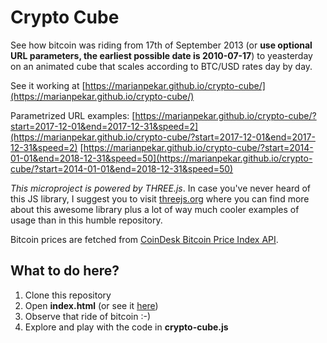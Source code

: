 # Crypto Cube

See how bitcoin was riding from 17th of September 2013 (or **use optional URL parameters, the earliest possible date is 2010-07-17**) to yeasterday on an animated cube that scales according to BTC/USD rates day by day. 

See it working at [https://marianpekar.github.io/crypto-cube/](https://marianpekar.github.io/crypto-cube/)

Parametrized URL examples: 
[https://marianpekar.github.io/crypto-cube/?start=2017-12-01&end=2017-12-31&speed=2](https://marianpekar.github.io/crypto-cube/?start=2017-12-01&end=2017-12-31&speed=2)
[https://marianpekar.github.io/crypto-cube/?start=2014-01-01&end=2018-12-31&speed=50](https://marianpekar.github.io/crypto-cube/?start=2014-01-01&end=2018-12-31&speed=50)

*This microproject is powered by THREE.js*. In case you've never heard of this JS library, I suggest you to visit [threejs.org](https://threejs.org/) where you can find more about this awesome library plus a lot of way much cooler examples of usage than in this humble repository.

Bitcoin prices are fetched from [CoinDesk Bitcoin Price Index API](https://www.coindesk.com/api).

## What to do here?

1. Clone this repository
2. Open **index.html** (or see it [here](https://marianpekar.github.io/crypto-cube/))
3. Observe that ride of bitcoin :-)
4. Explore and play with the code in **crypto-cube.js**
